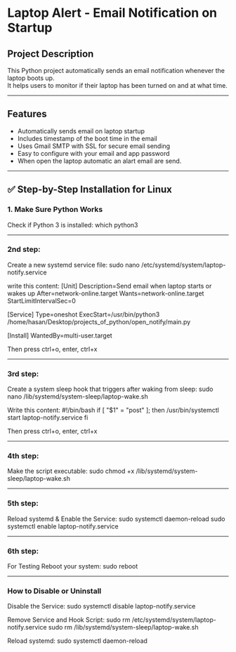 # Laptop Alert - Email Notification on Startup

## Project Description
This Python project automatically sends an email notification whenever the laptop boots up.  
It helps users to monitor if their laptop has been turned on and at what time.

---

## Features
- Automatically sends email on laptop startup
- Includes timestamp of the boot time in the email
- Uses Gmail SMTP with SSL for secure email sending
- Easy to configure with your email and app password
- When open the laptop automatic an alart email are send.

---

## ✅ Step-by-Step Installation for Linux

### 1. Make Sure Python Works

Check if Python 3 is installed:
which python3

---
### 2nd step: 

Create a new systemd service file:
sudo nano /etc/systemd/system/laptop-notify.service

write this content:
[Unit]
Description=Send email when laptop starts or wakes up
After=network-online.target
Wants=network-online.target
StartLimitIntervalSec=0

[Service]
Type=oneshot
ExecStart=/usr/bin/python3 /home/hasan/Desktop/projects_of_python/open_notify/main.py

[Install]
WantedBy=multi-user.target


Then press ctrl+o, enter, ctrl+x

---

### 3rd step: 

Create a system sleep hook that triggers after waking from sleep:
sudo nano /lib/systemd/system-sleep/laptop-wake.sh

Write this content:
#!/bin/bash
if [ "$1" = "post" ]; then
    /usr/bin/systemctl start laptop-notify.service
fi

Then press ctrl+o, enter, ctrl+x

---

### 4th step:

Make the script executable:
sudo chmod +x /lib/systemd/system-sleep/laptop-wake.sh

---

### 5th step:

Reload systemd & Enable the Service:
sudo systemctl daemon-reload
sudo systemctl enable laptop-notify.service

---

### 6th step:

For Testing
Reboot your system:
sudo reboot

---

### How to Disable or Uninstall

Disable the Service:
sudo systemctl disable laptop-notify.service


Remove Service and Hook Script:
sudo rm /etc/systemd/system/laptop-notify.service
sudo rm /lib/systemd/system-sleep/laptop-wake.sh


Reload systemd:
sudo systemctl daemon-reload
